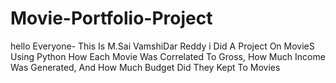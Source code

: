 # Movie-Portfolio-Project
hello Everyone- This Is M.Sai VamshiDar Reddy i Did A Project On MovieS Using Python How Each Movie Was Correlated To Gross, How Much Income Was Generated, And How Much Budget Did They Kept To Movies  
